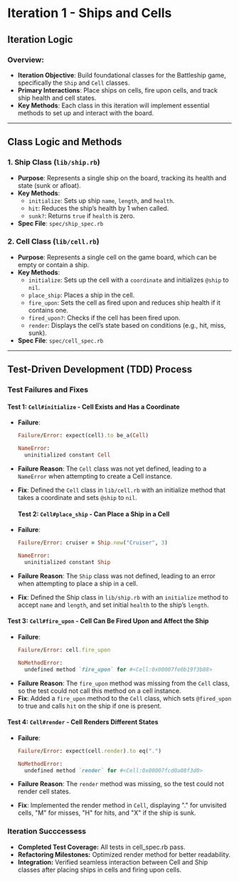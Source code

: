 # Iteration 1 - Ships and Cells

## Iteration Logic

### Overview:
- **Iteration Objective**: Build foundational classes for the Battleship game, specifically the `Ship` and `Cell` classes.
- **Primary Interactions**: Place ships on cells, fire upon cells, and track ship health and cell states.
- **Key Methods**: Each class in this iteration will implement essential methods to set up and interact with the board.

---

## Class Logic and Methods

### 1. **Ship Class** (`lib/ship.rb`)
- **Purpose**: Represents a single ship on the board, tracking its health and state (sunk or afloat).
- **Key Methods**:
  - `initialize`: Sets up ship `name`, `length`, and `health`.
  - `hit`: Reduces the ship’s health by 1 when called.
  - `sunk?`: Returns `true` if `health` is zero.
- **Spec File**: `spec/ship_spec.rb`

### 2. **Cell Class** (`lib/cell.rb`)
- **Purpose**: Represents a single cell on the game board, which can be empty or contain a ship.
- **Key Methods**:
  - `initialize`: Sets up the cell with a `coordinate` and initializes `@ship` to `nil`.
  - `place_ship`: Places a ship in the cell.
  - `fire_upon`: Sets the cell as fired upon and reduces ship health if it contains one.
  - `fired_upon?`: Checks if the cell has been fired upon.
  - `render`: Displays the cell’s state based on conditions (e.g., hit, miss, sunk).
- **Spec File**: `spec/cell_spec.rb`

---

## Test-Driven Development (TDD) Process

### Test Failures and Fixes

#### Test 1: `Cell#initialize` - Cell Exists and Has a Coordinate

- **Failure**:
  ```ruby
  Failure/Error: expect(cell).to be_a(Cell)
  
  NameError:
    uninitialized constant Cell
    ```
- **Failure Reason**: The `Cell` class was not yet defined, leading to a `NameError` when attempting to create a Cell instance.
- **Fix**: Defined the `Cell` class in `lib/cell.rb` with an initialize method that takes a coordinate and sets `@ship` to `nil`.

    #### Test 2: `Cell#place_ship` - Can Place a Ship in a Cell

- **Failure**:
  ```ruby
  Failure/Error: cruiser = Ship.new("Cruiser", 3)
  
  NameError:
    uninitialized constant Ship
    ```
- **Failure Reason**: The `Ship` class was not defined, leading to an error when attempting to place a ship in a cell.
- **Fix**: Defined the Ship class in `lib/ship.rb` with an `initialize` method to accept `name` and `length`, and set initial `health` to the ship’s `length`.

#### Test 3: `Cell#fire_upon` - Cell Can Be Fired Upon and Affect the Ship

- **Failure**:
  ```ruby
  Failure/Error: cell.fire_upon
  
  NoMethodError:
    undefined method `fire_upon` for #<Cell:0x00007fe0b19f3b88>
    ```
- **Failure Reason**: The `fire_upon` method was missing from the `Cell` class, so the test could not call this method on a cell instance.
- **Fix**: Added a `fire_upon` method to the `Cell` class, which sets `@fired_upon` to true and calls `hit` on the ship if one is present.

#### Test 4: `Cell#render` - Cell Renders Different States
- **Failure**:
  ```ruby
  Failure/Error: expect(cell.render).to eq(".")
  
  NoMethodError:
    undefined method `render` for #<Cell:0x00007fcd0a08f3d0>
    ```

- **Failure Reason**: The `render` method was missing, so the test could not render cell states.
- **Fix**: Implemented the render method in `Cell`, displaying "." for unvisited cells, "M" for misses, "H" for hits, and "X" if the ship is sunk.

### Iteration Succcessess

- **Completed Test Coverage:** All tests in cell_spec.rb pass.
- **Refactoring Milestones:** Optimized render method for better readability.
- **Integration:** Verified seamless interaction between Cell and Ship classes after placing ships in cells and firing upon cells.


   


